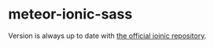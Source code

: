 # meteor-ionic-sass
Version is always up to date with [the official ioinic repository](https://github.com/driftyco/ionic).

